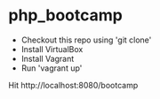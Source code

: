 # php_bootcamp
- Checkout this repo using 'git clone'
- Install VirtualBox
- Install Vagrant
- Run 'vagrant up'

Hit http://localhost:8080/bootcamp
